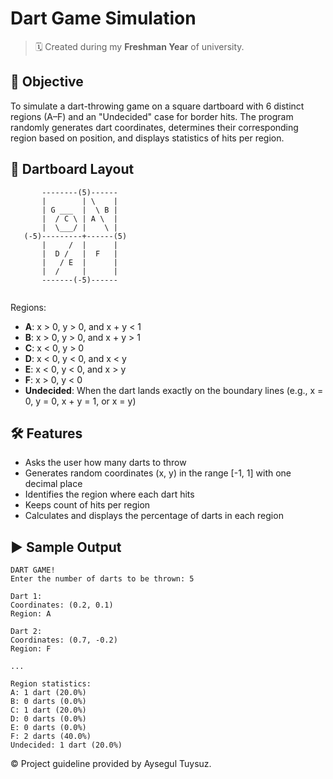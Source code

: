 # Dart Game Simulation 
> 🗓️ Created during my **Freshman Year** of university.

## 📌 Objective

To simulate a dart-throwing game on a square dartboard with 6 distinct regions (A–F) and an "Undecided" case for border hits. The program randomly generates dart coordinates, determines their corresponding region based on position, and displays statistics of hits per region.

## 🎯 Dartboard Layout

```
       --------(5)------
       |        | \    |
       | G ___  |  \ B |
       |  / C \ | A \  |
       |  \___/ |    \ |
   (-5)---------+------(5)
       |     /  |      | 
       |  D /   |  F   |
       |   / E  |      |
       |  /     |      |
       -------(-5)------
       
```

Regions:
- **A**: x > 0, y > 0, and x + y < 1
- **B**: x > 0, y > 0, and x + y > 1
- **C**: x < 0, y > 0
- **D**: x < 0, y < 0, and x < y
- **E**: x < 0, y < 0, and x > y
- **F**: x > 0, y < 0
- **Undecided**: When the dart lands exactly on the boundary lines (e.g., x = 0, y = 0, x + y = 1, or x = y)

## 🛠 Features

- Asks the user how many darts to throw
- Generates random coordinates (x, y) in the range [-1, 1] with one decimal place
- Identifies the region where each dart hits
- Keeps count of hits per region
- Calculates and displays the percentage of darts in each region

## ▶️ Sample Output

```
DART GAME!
Enter the number of darts to be thrown: 5

Dart 1:
Coordinates: (0.2, 0.1)
Region: A

Dart 2:
Coordinates: (0.7, -0.2)
Region: F

...

Region statistics:
A: 1 dart (20.0%)
B: 0 darts (0.0%)
C: 1 dart (20.0%)
D: 0 darts (0.0%)
E: 0 darts (0.0%)
F: 2 darts (40.0%)
Undecided: 1 dart (20.0%)
```

© Project guideline provided by Aysegul Tuysuz.
